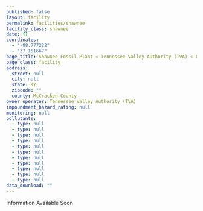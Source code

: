 ```yaml
---
published: false
layout: facility
permalink: facilities/shawnee
facility_class: shawnee
date: {}
coordinates: 
  - "-88.777222"
  - "37.151667"
page_title: Shawnee Fossil Plant « Tennessee Valley Authority (TVA) « Facilities
page_class: facility
address: 
  street: null
  city: null
  state: KY
  zipcode: ""
  county: McCracken County
owner_operator: Tennessee Valley Authority (TVA)
impoundment_hazard_rating: null
monitoring: null
pollutants: 
  - type: null
  - type: null
  - type: null
  - type: null
  - type: null
  - type: null
  - type: null
  - type: null
  - type: null
  - type: null
  - type: null
data_download: ""
---
```


Information Available Soon
